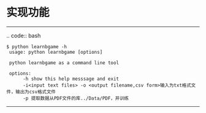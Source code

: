 # 实现功能

            
-----------------------------            
.. code:: bash

    $ python learnbgame -h
     usage: python learnbgame [options] 
     
     python learnbgame as a command line tool
     
     options:
          -h show this help messsage and exit
          -i<input text files> -o <output filename,csv form>输入为txt格式文件，输出为csv格式文件
          -p 提取数据从PDF文件的库../Data/PDF，并训练
            



             
                        

---------------------------

